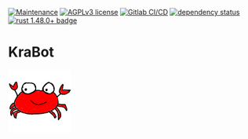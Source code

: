 [![Maintenance](https://img.shields.io/badge/Maintained%3F-yes-green.svg)](https://github.com/NoKrab/KraBot/graphs/commit-activity)
[![AGPLv3 license](https://img.shields.io/badge/License-AGPLv3-blue)](https://www.gnu.org/licenses/agpl-3.0.en.html)
[![Gitlab CI/CD](https://gitlab.com/NoKrab/KraBot/badges/main/pipeline.svg)](https://gitlab.com/NoKrab/KraBot/badges/main/pipeline.svg)
[![dependency status](https://deps.rs/repo/github/NoKrab/KraBot/status.svg)](https://deps.rs/repo/github/NoKrab/KraBot)
[![rust 1.48.0+ badge]][rust 1.48.0+ link]


# KraBot

![KraBot logo][logo]







[rust 1.48.0+ badge]: https://img.shields.io/badge/rust-1.48.0+-93450a.svg?style=flat-square
[rust 1.48.0+ link]: https://blog.rust-lang.org/2020/11/19/Rust-1.48.html
[logo]: https://raw.githubusercontent.com/NoKrab/KraBot/main/logo.png
